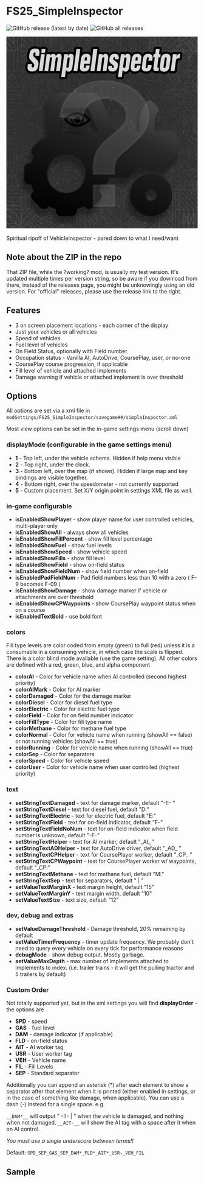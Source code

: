 # FS25_SimpleInspector

![GitHub release (latest by date)](https://img.shields.io/github/v/release/jtsage/FS25_SimpleInspector) ![GitHub all releases](https://img.shields.io/github/downloads/jtsage/FS25_SimpleInspector/total)

<p align="left">
  <img src="https://github.com/jtsage/FS25_simpleInspector/raw/main/icon_simpleinspector.png" alt="">
</p>

Spiritual ripoff of VehicleInspector - pared down to what I need/want

## Note about the ZIP in the repo

That ZIP file, while the ?working? mod, is usually my test version.  It's updated multiple times per
version string, so be aware if you download from there, instead of the releases page, you might be
unknowingly using an old version.  For "official" releases, please use the release link to the right.

## Features

* 3 on screen placement locations - each corner of the display
* Just your vehicles or all vehicles
* Speed of vehicles
* Fuel level of vehicles
* On Field Status, optionally with Field number
* Occupation status - Vanilla AI, AutoDrive, CoursePlay, user, or no-one
* CoursePlay course progression, if applicable
* Fill level of vehicle and attached implements
* Damage warning if vehicle or attached implement is over threshold

## Options

All options are set via a xml file in `modSettings/FS25_SimpleInspector/savegame##/simpleInspector.xml`

Most view options can be set in the in-game settings menu (scroll down)

### displayMode (configurable in the game settings menu)

* __1__ - Top left, under the vehicle schema. Hidden if help menu visible
* __2__ - Top right, under the clock.  
* __3__ - Bottom left, over the map (if shown). Hidden if large map and key bindings are visible together.
* __4__ - Bottom right, over the speedometer - not currently supported
* __5__ - Custom placement.  Set X/Y origin point in settings XML file as well.

### in-game configurable

* __isEnabledShowPlayer__ - show player name for user controlled vehicles, multi-player only
* __isEnabledShowAll__ - always show all vehicles
* __isEnabledShowFillPercent__ - show fill level percentage
* __isEnabledShowFuel__ - show fuel levels
* __isEnabledShowSpeed__ - show vehicle speed
* __isEnabledShowFills__ - show fill level
* __isEnabledShowField__ - show on-field status
* __isEnabledShowFieldNum__ - show field number when on-field
* __isEnabledPadFieldNum__ - Pad field numbers less than 10 with a zero ( F-9 becomes F-09 )
* __isEnabledShowDamage__ - show damage marker if vehicle or attachments are over threshold
* __isEnabledShowCPWaypoints__ - show CoursePlay waypoint status when on a course
* __isEnabledTextBold__ - use bold font

### colors

Fill type levels are color coded from empty (green) to full (red) unless it is a consumable in a consuming vehicle, in which case the scale is flipped.  There is a color blind mode available (use the game setting).  All other colors are defined with a red, green, blue, and alpha component

* __colorAI__ - Color for vehicle name when AI controlled (second highest priority)
* __colorAIMark__ - Color for AI marker
* __colorDamaged__ - Color for the damage marker
* __colorDiesel__ - Color for diesel fuel type
* __colorElectric__ - Color for electric fuel type
* __colorField__ - Color for on field number indicator
* __colorFillType__ - Color for fill type name
* __colorMethane__ - Color for methane fuel type
* __colorNormal__ - Color for vehicle name when running (showAll == false) or not running vehicles (showAll == true)
* __colorRunning__ - Color for vehicle name when running (showAll == true)
* __colorSep__ - Color for separators
* __colorSpeed__ - Color for vehicle speed
* __colorUser__ - Color for vehicle name when user controlled (highest priority)

### text

* __setStringTextDamaged__ - text for damage marker, default "-!!- "
* __setStringTextDiesel__ - text for diesel fuel, default "D:"
* __setStringTextElectric__ - text for electric fuel, default "E:"
* __setStringTextField__ - text for on-field indicator, default "F-"
* __setStringTextFieldNoNum__ - text for on-field indicator when field number is unknown, default "-F-"
* __setStringTextHelper__ - text for AI marker, default "\_AI_ "
* __setStringTextADHelper__ - text for AutoDrive driver, default "\_AD_ "
* __setStringTextCPHelper__ - text for CoursePlayer worker, default "\_CP_ "
* __setStringTextCPWaypoint__ - text for CoursePlayer worker w/ waypoints, default "_CP:"
* __setStringTextMethane__ - text for methane fuel, default "M:"
* __setStringTextSep__ - text for separators, default " | "
* __setValueTextMarginX__ - text margin height, default "15"
* __setValueTextMarginY__ - text margin width, default "10"
* __setValueTextSize__ - text size, default "12"

### dev, debug and extras

* __setValueDamageThreshold__ - Damage threshold, 20% remaining by default
* __setValueTimerFrequency__ - timer update frequency. We probably don't need to query every vehicle on every tick for performance reasons
* __debugMode__ - show debug output.  Mostly garbage.
* __setValueMaxDepth__ - max number of implements attached to implements to index. (i.e. trailer trains - it will get the pulling tractor and 5 trailers by default)

### Custom Order

Not totally supported yet, but in the xml settings you will find __displayOrder__ - the options are

* __SPD__ - speed
* __GAS__ - fuel level
* __DAM__ - damage indicator (if applicable)
* __FLD__ - on-field status
* __AIT__ - AI worker tag
* __USR__ - User worker tag
* __VEH__ - Vehicle name
* __FIL__ - Fill Levels
* __SEP__ - Standard separator

Additionally you can append an asterisk (*) after each element to show a separator after that element when it is printed (either enabled in settings, or in the case of something like damage, when applicable).  You can use a dash (-) instead for a single space. e.g.

`__DAM*__` will output " -!!- | " when the vehicle is damaged, and nothing when not damaged.
`__AIT-__` will show the AI tag with a space after it when on AI control.

_You must use a single underscore between terms!!_

Default: `SPD_SEP_GAS_SEP_DAM*_FLD*_AIT*_USR-_VEH_FIL`

## Sample

<p align="center">
  <img width="650" src="https://github.com/jtsage/FS25_simpleInspector/raw/modHub_screenshots/002_sshot_overview_multi_mode.png" alt="">
</p>
